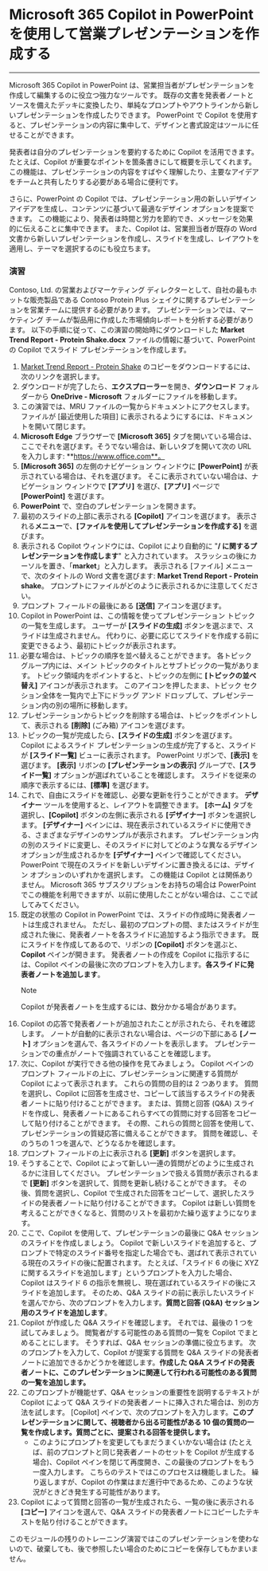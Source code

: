 
# Microsoft 365 Copilot in PowerPoint を使用して営業プレゼンテーションを作成する
---
Microsoft 365 Copilot in PowerPoint は、営業担当者がプレゼンテーションを作成して編集するのに役立つ強力なツールです。 既存の文書を発表者ノートとソースを備えたデッキに変換したり、単純なプロンプトやアウトラインから新しいプレゼンテーションを作成したりできます。 PowerPoint で Copilot を使用すると、プレゼンテーションの内容に集中して、デザインと書式設定はツールに任せることができます。

発表者は自分のプレゼンテーションを要約するために Copilot を活用できます。たとえば、Copilot が重要なポイントを箇条書きにして概要を示してくれます。 この機能は、プレゼンテーションの内容をすばやく理解したり、主要なアイデアをチームと共有したりする必要がある場合に便利です。

さらに、PowerPoint の Copilot では、プレゼンテーション用の新しいデザイン アイデアを生成し、コンテンツに基づいて最適なデザイン オプションを提案できます。 この機能により、発表者は時間と労力を節約でき、メッセージを効果的に伝えることに集中できます。 また、Copilot は、営業担当者が既存の Word 文書から新しいプレゼンテーションを作成し、スライドを生成し、レイアウトを適用し、テーマを選択するのにも役立ちます。

### 演習

Contoso, Ltd. の営業およびマーケティング ディレクターとして、自社の最もホットな販売製品である Contoso Protein Plus シェイクに関するプレゼンテーションを営業チームに提供する必要があります。 プレゼンテーションでは、マーケティング チームが製品用に作成した市場傾向レポートを分析する必要があります。 以下の手順に従って、この演習の開始時にダウンロードした **Market Trend Report - Protein Shake.docx** ファイルの情報に基づいて、PowerPoint の Copilot でスライド プレゼンテーションを作成します。

1. [Market Trend Report - Protein Shake](https://go.microsoft.com/fwlink/?linkid=2268827) のコピーをダウンロードするには、次のリンクを選択します。
1. ダウンロードが完了したら、**エクスプローラー**を開き、**ダウンロード** フォルダーから **OneDrive - Microsoft** フォルダーにファイルを移動します。
1. この演習では、MRU ファイルの一覧からドキュメントにアクセスします。 ファイルが [最近使用した項目] に表示されるようにするには、ドキュメントを開いて閉じます。
1. **Microsoft Edge** ブラウザーで **[Microsoft 365]** タブを開いている場合は、ここでそれを選びます。そうでない場合は、新しいタブを開いて次の URL を入力します: **https://www.office.com**。
1. **[Microsoft 365]** の左側のナビゲーション ウィンドウに **[PowerPoint]** が表示されている場合は、それを選びます。 そこに表示されていない場合は、ナビゲーション ウィンドウで **[アプリ]** を選び、**[アプリ]** ページで **[PowerPoint]** を選びます。
1. **PowerPoint** で、空白のプレゼンテーションを開きます。
1. 最初のスライドの上部に表示される **[Copilot]** アイコンを選びます。 表示される**メニュー**で、**[ファイルを使用してプレゼンテーションを作成する]** を選びます。
1. 表示される Copilot ウィンドウには、Copilot により自動的に "**/ に関するプレゼンテーションを作成します**" と入力されています。 スラッシュの後にカーソルを置き、「**market**」と入力します。 表示される [ファイル] メニューで、次のタイトルの Word 文書を選びます: **Market Trend Report - Protein shake**。 プロンプトにファイルがどのように表示されるかに注意してください。
1. プロンプト フィールドの最後にある **[送信]** アイコンを選びます。
1. Copilot in PowerPoint は、この情報を使ってプレゼンテーション トピックの一覧を生成します。 ユーザーが **[スライドの生成]** ボタンを選ぶまで、スライドは生成されません。 代わりに、必要に応じてスライドを作成する前に変更できるよう、最初にトピックが表示されます。  
1. 必要な場合は、トピックの順序を並べ替えることができます。 各トピック グループ内には、メイン トピックのタイトルとサブトピックの一覧があります。 トピック領域内をポイントすると、トピックの左側に **[トピックの並べ替え]** アイコンが表示されます。 このアイコンを押したまま、トピック セクション全体を一覧内で上下にドラッグ アンド ドロップして、プレゼンテーション内の別の場所に移動します。
1. プレゼンテーションからトピックを削除する場合は、トピックをポイントして、表示される **[削除]** (ごみ箱) アイコンを選びます。 
1. トピックの一覧が完成したら、**[スライドの生成]** ボタンを選びます。 Copilot によるスライド プレゼンテーションの生成が完了すると、スライドが **[スライド一覧]** ビューに表示されます。 PowerPoint リボンで、**[表示]** を選びます。 **[表示]** リボンの **[プレゼンテーションの表示]** グループで、**[スライド一覧]** オプションが選ばれていることを確認します。 スライドを従来の順序で表示するには、**[標準]** を選びます。
1. これで、自由にスライドを確認し、必要な更新を行うことができます。 **デザイナー** ツールを使用すると、レイアウトを調整できます。 **[ホーム]** タブを選択し、**[Copilot]** ボタンの左側に表示される **[デザイナー]** ボタンを選択します。 **[デザイナー]** ペインには、現在表示されているスライドに使用できる、さまざまなデザインのサンプルが表示されます。 プレゼンテーション内の別のスライドに変更し、そのスライドに対してどのような異なるデザイン オプションが生成されるかを **[デザイナー]** ペインで確認してください。 PowerPoint で現在のスライドを新しいデザインに置き換えるには、デザイン オプションのいずれかを選択します。 この機能は Copilot とは関係ありません。 Microsoft 365 サブスクリプションをお持ちの場合は PowerPoint でこの機能を利用できますが、以前に使用したことがない場合は、ここで試してみてください。
1. 既定の状態の Copilot in PowerPoint では、スライドの作成時に発表者ノートは生成されません。 ただし、最初のプロンプトの間、またはスライドが生成された後に、発表者ノートを各スライドに追加するよう指示できます。 既にスライドを作成してあるので、リボンの **[Copilot]** ボタンを選ぶと、**Copilot** ペインが開きます。 発表者ノートの作成を Copilot に指示するには、Copilot ペインの最後に次のプロンプトを入力します。**各スライドに発表者ノートを追加します**。 
    > [!NOTE]
    > Copilot が発表者ノートを生成するには、数分かかる場合があります。 
1. Copilot の応答で発表者ノートが追加されたことが示されたら、それを確認します。 ノートが自動的に表示されない場合は、ページの下部にある **[ノート]** オプションを選んで、各スライドのノートを表示します。 プレゼンテーションでの重点がノートで強調されていることを確認します。
1. 次に、Copilot が実行できる他の操作を見てみましょう。 Copilot ペインのプロンプト フィールドの上に、プレゼンテーションに関連する質問が Copilot によって表示されます。 これらの質問の目的は 2 つあります。 質問を選択し、Copilot に回答を生成させ、コピーして該当するスライドの発表者ノートに貼り付けることができます。 または、質問と回答 (Q&A) スライドを作成し、発表者ノートにあるこれらすべての質問に対する回答をコピーして貼り付けることができます。 その際、これらの質問と回答を使用して、プレゼンテーションの質疑応答に備えることができます。 質問を確認し、そのうちの 1 つを選んで、どうなるかを確認します。
1. プロンプト フィールドの上に表示される **[更新]** ボタンを選択します。 
1. そうすることで、Copilot によって新しい一連の質問がどのように生成されるかに注目してください。 プレゼンテーションで扱える質問が表示されるまで **[更新]** ボタンを選択して、質問を更新し続けることができます。 その後、質問を選択し、Copilot で生成された回答をコピーして、選択したスライドの発表者ノートに貼り付けることができます。 Copilot は新しい質問を考えることができくなると、質問のリストを最初かた繰り返すようになります。
1. ここで、Copilot を使用して、プレゼンテーションの最後に Q&A セッションのスライドを作成しましょう。 Copilot で新しいスライドを追加すると、プロンプトで特定のスライド番号を指定した場合でも、選ばれて表示されている現在のスライドの後に配置されます。 たとえば、「スライド 6 の後に XYZ に関するスライドを追加します」というプロンプトを入力した場合、Copilot はスライド 6 の指示を無視し、現在選ばれているスライドの後にスライドを追加します。 そのため、Q&A スライドの前に表示したいスライドを選んでから、次のプロンプトを入力します。**質問と回答 (Q&A) セッション用のスライドを追加します**。
1. Copilot が作成した Q&A スライドを確認します。 それでは、最後の 1 つを試してみましょう。 閲覧者がする可能性のある質問の一覧を Copilot でまとめることにします。 そうすれば、Q&A セッションの準備に役立ちます。 次のプロンプトを入力して、Copilot が提案する質問を Q&A スライドの発表者ノートに追加できるかどうかを確認します。**作成した Q&A スライドの発表者ノートに、このプレゼンテーションに関連して行われる可能性のある質問の一覧を追加します。**
1. このプロンプトが機能せず、Q&A セッションの重要性を説明するテキストが Copilot によって Q&A スライドの発表者ノートに挿入された場合は、別の方法を試します。 [Copilot] ペインで、次のプロンプトを入力します。**このプレゼンテーションに関して、視聴者から出る可能性がある 10 個の質問の一覧を作成します。質問ごとに、提案される回答を提供します。** 
    - このようにプロンプトを変更してもまだうまくいかない場合は (たとえば、前のプロンプトと同じ発表者ノートのセットを Copilot が生成する場合)、Copilot ペインを閉じて再度開き、この最後のプロンプトをもう一度入力します。 こちらのテストではこのプロセスは機能しました。 繰り返しますが、Copilot の作業はまだ進行中であるため、このような状況がときどき発生する可能性があります。
1. Copilot によって質問と回答の一覧が生成されたら、一覧の後に表示される **[コピー]** アイコンを選んで、Q&A スライドの発表者ノートにコピーしたテキストを貼り付けることができます。 

このモジュールの残りのトレーニング演習ではこのプレゼンテーションを使わないので、破棄しても、後で参照したい場合のためにコピーを保存してもかまいません。
